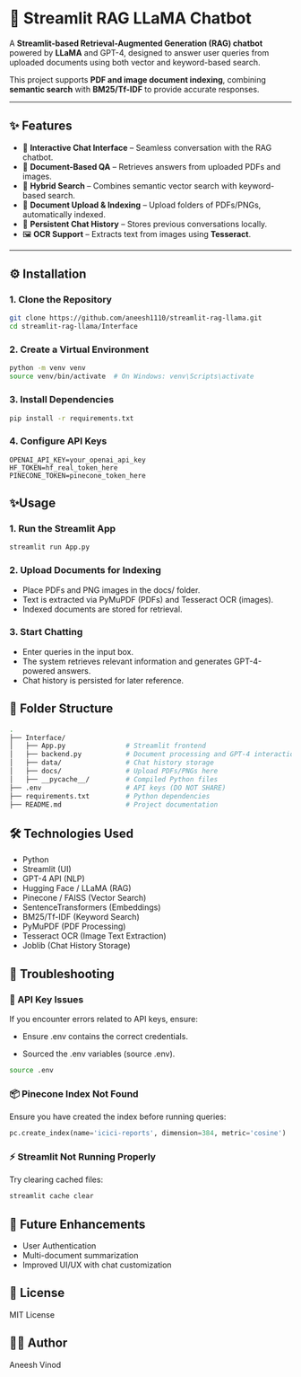 # 🦙 Streamlit RAG LLaMA Chatbot

A **Streamlit-based Retrieval-Augmented Generation (RAG) chatbot** powered by **LLaMA** and GPT-4, designed to answer user queries from uploaded documents using both vector and keyword-based search.  

This project supports **PDF and image document indexing**, combining **semantic search** with **BM25/Tf-IDF** to provide accurate responses.  

---

## ✨ Features

- 💬 **Interactive Chat Interface** – Seamless conversation with the RAG chatbot.  
- 📄 **Document-Based QA** – Retrieves answers from uploaded PDFs and images.  
- 🔎 **Hybrid Search** – Combines semantic vector search with keyword-based search.  
- 📂 **Document Upload & Indexing** – Upload folders of PDFs/PNGs, automatically indexed.  
- 🧠 **Persistent Chat History** – Stores previous conversations locally.  
- 🖼 **OCR Support** – Extracts text from images using **Tesseract**.  

---

## ⚙️ Installation

### 1. Clone the Repository
```bash
git clone https://github.com/aneesh1110/streamlit-rag-llama.git
cd streamlit-rag-llama/Interface
```
### 2. Create a Virtual Environment
```bash
python -m venv venv
source venv/bin/activate  # On Windows: venv\Scripts\activate
```
### 3. Install Dependencies
```bash
pip install -r requirements.txt
```
### 4. Configure API Keys
```env
OPENAI_API_KEY=your_openai_api_key
HF_TOKEN=hf_real_token_here
PINECONE_TOKEN=pinecone_token_here
```

## ✨Usage

### 1. Run the Streamlit App
```bash
streamlit run App.py
```
### 2. Upload Documents for Indexing
- Place PDFs and PNG images in the docs/ folder.
- Text is extracted via PyMuPDF (PDFs) and Tesseract OCR (images).
- Indexed documents are stored for retrieval.

### 3. Start Chatting
- Enter queries in the input box.
- The system retrieves relevant information and generates GPT-4-powered answers.
- Chat history is persisted for later reference.

## 📂 Folder Structure
```bash
.
├── Interface/
│   ├── App.py               # Streamlit frontend
│   ├── backend.py           # Document processing and GPT-4 interaction
│   ├── data/                # Chat history storage
│   ├── docs/                # Upload PDFs/PNGs here
│   ├── __pycache__/         # Compiled Python files
├── .env                     # API keys (DO NOT SHARE)
├── requirements.txt         # Python dependencies
├── README.md                # Project documentation
```

## 🛠️ Technologies Used
- Python
- Streamlit (UI)
- GPT-4 API (NLP)
- Hugging Face / LLaMA (RAG)
- Pinecone / FAISS (Vector Search)
- SentenceTransformers (Embeddings)
- BM25/Tf-IDF (Keyword Search)
- PyMuPDF (PDF Processing)
- Tesseract OCR (Image Text Extraction)
- Joblib (Chat History Storage)

## 🐛 Troubleshooting

### 🔑 API Key Issues

If you encounter errors related to API keys, ensure:

- Ensure .env contains the correct credentials.

- Sourced the .env variables (source .env).
```bash
source .env
```

### 📦 Pinecone Index Not Found

Ensure you have created the index before running queries:
```python
pc.create_index(name='icici-reports', dimension=384, metric='cosine')
```

### ⚡ Streamlit Not Running Properly

Try clearing cached files:
```bash
streamlit cache clear
```

## 🔮 Future Enhancements
- User Authentication
- Multi-document summarization
- Improved UI/UX with chat customization

## 📜 License
MIT License

## 👨‍💻 Author
Aneesh Vinod
